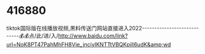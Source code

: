 # 416880
tiktok国际版在线播放视频,黑料传送门网站直接进入2022----------------------------💰💰点/此/进/入/http://www.baidu.com/link?url=NoK8PT47PahMhFH8Vie_jnciyIKNTTtVBQKpill6udK&amp;wd
